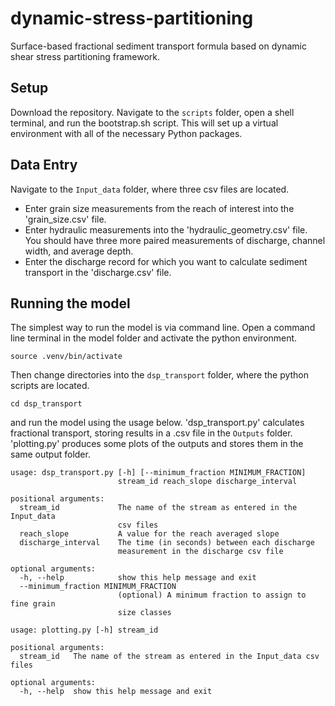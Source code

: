 # dynamic-stress-partitioning
Surface-based fractional sediment transport formula based on dynamic shear stress partitioning framework.

## Setup
Download the repository. Navigate to the `scripts` folder, open a shell terminal, and run the bootstrap.sh script. This 
will set up a virtual environment with all of the necessary Python packages.

## Data Entry
Navigate to the `Input_data` folder, where three csv files are located. 
- Enter grain size measurements from the reach of interest into the 'grain_size.csv' file. 
- Enter hydraulic measurements into the 'hydraulic_geometry.csv' file. You should have three more paired measurements
of discharge, channel width, and average depth.
- Enter the discharge record for which you want to calculate sediment transport in the 'discharge.csv' file. 

## Running the model
The simplest way to run the model is via command line. Open a command line terminal in the model folder and activate the 
python environment.

```commandline
source .venv/bin/activate
```
Then change directories into the `dsp_transport` folder, where the python scripts are located.

```commandline
cd dsp_transport
```

and run the model using the usage below. 'dsp_transport.py' calculates fractional transport, storing results in a .csv 
file in the `Outputs` folder. 'plotting.py' produces some plots of the outputs and stores them in the same output 
folder.

```
usage: dsp_transport.py [-h] [--minimum_fraction MINIMUM_FRACTION]
                        stream_id reach_slope discharge_interval

positional arguments:
  stream_id             The name of the stream as entered in the Input_data
                        csv files
  reach_slope           A value for the reach averaged slope
  discharge_interval    The time (in seconds) between each discharge
                        measurement in the discharge csv file

optional arguments:
  -h, --help            show this help message and exit
  --minimum_fraction MINIMUM_FRACTION
                        (optional) A minimum fraction to assign to fine grain
                        size classes

```

```
usage: plotting.py [-h] stream_id

positional arguments:
  stream_id   The name of the stream as entered in the Input_data csv files

optional arguments:
  -h, --help  show this help message and exit

```